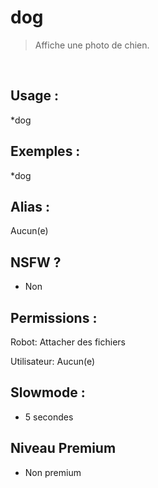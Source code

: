 # dog

> Affiche une photo de chien.

<br>

## Usage :

*dog

## Exemples :

*dog

## Alias :

Aucun(e)

## NSFW ?

- Non

## Permissions :

Robot: Attacher des fichiers
<br>

Utilisateur: Aucun(e)

## Slowmode :

- 5 secondes

## Niveau Premium

- Non premium